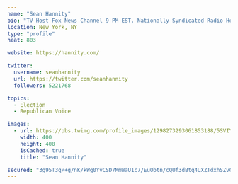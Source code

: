 ```yaml
---
name: "Sean Hannity"
bio: "TV Host Fox News Channel 9 PM EST. Nationally Syndicated Radio Host 3-6 PM EST. http://Hannity.com Retweets, Follows NOT endorsements!"
location: New York, NY
type: "profile"
heat: 803

website: https://hannity.com/

twitter:
  username: seanhannity
  url: https://twitter.com/seanhannity
  followers: 5221768

topics:
  - Election
  - Republican Voice

images:
  - url: https://pbs.twimg.com/profile_images/1298273293061853188/5SVIYpyY_400x400.jpg
    width: 400
    height: 400
    isCached: true
    title: "Sean Hannity"

secured: "3g95T3qP+g/nK/kWg0YvCSD7MmWaU1c7/EuObtn/cQUf3dBtq4UXZTdxhSZvCw9SqHIVQ1K64Y7pV+Krld7UcW69tuIEPIBgXfPt7hV6U6YjinoH/vv10qIMjka98UFEdQTKbJwyirOmcul/25iI8uew7SDpp7JEDn1kNpd/q7aS2CTs4toX3vcINWRzUUdvS8+KgUByV/mI5gObN7gtPZbGmJ7YrN6NKQxMZZ9IJPYzcXM4bAByw44mh+CP5jNKj4NSprVp6ZWf/DZRy31KHXB+iJq3IJy8Ta06iVA9GNi1eayX1fNvq5G50LcRf1vSxuARv5MsRzBjfdF2X49uReBMmaF2jYvLhnIpUpmFIq38KUanQPFFJQUHKL3PQIi8;Zq/dMCXeF9Mb3FjguSXoNA=="
---
```


